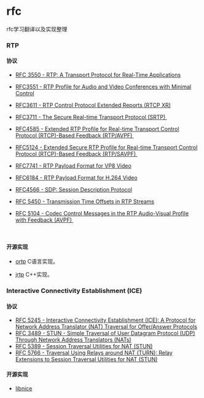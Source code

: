 # rfc
rfc学习翻译以及实现整理

### RTP

#### 协议

+ [RFC 3550 - RTP: A Transport Protocol for Real-Time Applications ](https://tools.ietf.org/html/rfc3550)

+ [RFC3551 - RTP Profile for Audio and Video Conferences with Minimal Control](https://tools.ietf.org/html/rfc3551)

+ [RFC3611 - RTP Control Protocol Extended Reports (RTCP XR)](https://tools.ietf.org/html/rfc3611)

+ [RFC3711 - The Secure Real-time Transport Protocol (SRTP) ](https://tools.ietf.org/html/rfc3711)

+ [RFC4585 - Extended RTP Profile for Real-time Transport Control Protocol (RTCP)-Based Feedback (RTP/AVPF) ](https://tools.ietf.org/html/rfc4585)

+ [RFC5124 - Extended Secure RTP Profile for Real-time Transport Control Protocol (RTCP)-Based Feedback (RTP/SAVPF) ](https://tools.ietf.org/html/rfc5124)

+ [RFC7741 - RTP Payload Format for VP8 Video](https://tools.ietf.org/html/rfc7741)

+ [RFC6184 - RTP Payload Format for H.264 Video](https://tools.ietf.org/html/rfc6184)

+ [RFC4566 - SDP: Session Description Protocol](https://tools.ietf.org/html/rfc4566)

+ [RFC 5450 - Transmission Time Offsets in RTP Streams](https://tools.ietf.org/html/rfc5450)

+ [RFC 5104 - Codec Control Messages in the RTP Audio-Visual Profile with Feedback (AVPF) ](https://tools.ietf.org/html/rfc5104)

  ​


#### 开源实现

+ [ortp](https://github.com/BelledonneCommunications/ortp)   C语言实现。


+ [jrtp](http://research.edm.uhasselt.be/jori/page/CS/Jrtplib.html)  C++实现。



### Interactive Connectivity Establishment (ICE)

#### 协议

+ [RFC 5245 - Interactive Connectivity Establishment (ICE): A Protocol for Network Address Translator (NAT) Traversal for  Offer/Answer Protocols](https://tools.ietf.org/html/rfc5245)
+ [RFC 3489 - STUN - Simple Traversal of User Datagram Protocol (UDP)  Through Network Address Translators (NATs)](https://tools.ietf.org/html/rfc3489)
+ [RFC 5389 - Session Traversal Utilities for NAT (STUN)](https://tools.ietf.org/html/rfc5389)
+ [RFC 5766 - Traversal Using Relays around NAT (TURN): Relay Extensions to Session Traversal Utilities for NAT (STUN)](https://tools.ietf.org/html/rfc5766)

#### 开源实现

+ [libnice](https://nice.freedesktop.org/wiki/)